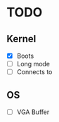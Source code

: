 TODO
==================================================================================
Kernel
----------------------------------------------------------------------------------
 - [X] Boots
 - [ ] Long mode
 - [ ] Connects to <LANG>

OS
----------------------------------------------------------------------------------
 - [ ] VGA Buffer
